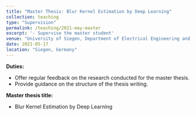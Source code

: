 ```yaml
---
title: "Master Thesis: Blur Kernel Estimation by Deep Learning"
collection: teaching
type: "Supervision"
permalink: /teaching/2021-may-master
excerpt: '- Supervise the master student'
venue: "University of Siegen, Department of Electrical Engineering and Computer Science"
date: 2021-05-17
location: "Siegen, Germany"
---
```


**Duties:**
* Offer regular feedback on the research conducted for the master thesis.
* Provide guidance on the structure of the thesis writing.

**Master thesis title:**
* Blur Kernel Estimation by Deep Learning
